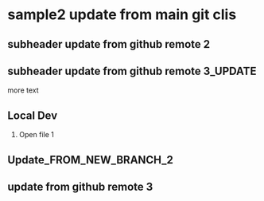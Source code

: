 # sample2 update from main git clis

## subheader update from github remote 2
## subheader update from github remote 3_UPDATE

more text

## Local Dev

1. Open file 1

## Update_FROM_NEW_BRANCH_2
## update from github remote 3
